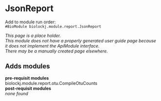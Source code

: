 # JsonReport
Add to module run order:                    
`#BioModule biolockj.module.report.JsonReport`

*This page is a place holder.*                   
*This module does not have a properly generated user guide page because it does not implement the ApiModule interface.*                   
*There may be a manually created page elsewhere.*

## Adds modules 
**pre-requisit modules**                    
biolockj.module.report.otu.CompileOtuCounts                   
**post-requisit modules**                    
*none found*                   

